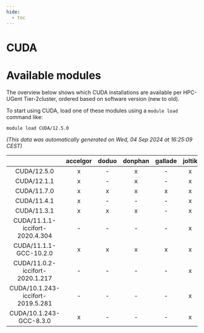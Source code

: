 ```yaml
---
hide:
  - toc
---
```


CUDA
====

# Available modules


The overview below shows which CUDA installations are available per HPC-UGent Tier-2cluster, ordered based on software version (new to old).

To start using CUDA, load one of these modules using a `module load` command like:

```shell
module load CUDA/12.5.0
```

*(This data was automatically generated on Wed, 04 Sep 2024 at 16:25:09 CEST)*  

| |accelgor|doduo|donphan|gallade|joltik|shinx|skitty|
| :---: | :---: | :---: | :---: | :---: | :---: | :---: | :---: |
|CUDA/12.5.0|x|-|x|-|x|-|-|
|CUDA/12.1.1|x|-|x|-|x|-|-|
|CUDA/11.7.0|x|x|x|x|x|-|x|
|CUDA/11.4.1|x|-|-|-|x|-|-|
|CUDA/11.3.1|x|x|x|-|x|-|x|
|CUDA/11.1.1-iccifort-2020.4.304|-|-|-|-|x|-|-|
|CUDA/11.1.1-GCC-10.2.0|x|x|x|x|x|-|x|
|CUDA/11.0.2-iccifort-2020.1.217|-|-|-|-|x|-|-|
|CUDA/10.1.243-iccifort-2019.5.281|-|-|-|-|x|-|-|
|CUDA/10.1.243-GCC-8.3.0|x|-|-|-|x|-|-|
